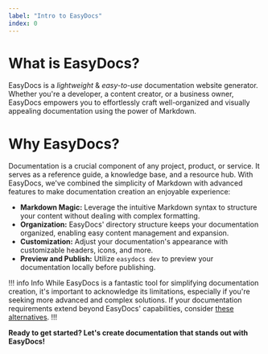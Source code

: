 ```yaml
---
label: "Intro to EasyDocs"
index: 0
---
```


# What is EasyDocs?

EasyDocs is a *lightweight* & *easy-to-use* documentation website generator. Whether you're a developer, a content creator, or a business owner, EasyDocs empowers you to effortlessly craft well-organized and visually appealing documentation using the power of Markdown.

# Why EasyDocs?
Documentation is a crucial component of any project, product, or service. It serves as a reference guide, a knowledge base, and a resource hub. With EasyDocs, we've combined the simplicity of Markdown with advanced features to make documentation creation an enjoyable experience:

* **Markdown Magic:** Leverage the intuitive Markdown syntax to structure your content without dealing with complex formatting.
* **Organization:** EasyDocs' directory structure keeps your documentation organized, enabling easy content management and expansion.
* **Customization:** Adjust your documentation's appearance with customizable headers, icons, and more.
* **Preview and Publish:** Utilize `easydocs dev` to preview your documentation locally before publishing.

!!! info Info
While EasyDocs is a fantastic tool for simplifying documentation creation, it's important to acknowledge its limitations, especially if you're seeking more advanced and complex solutions.
If your documentation requirements extend beyond EasyDocs' capabilities, consider [these alternatives](/alternatives).
!!!

**Ready to get started? Let's create documentation that stands out with EasyDocs!**